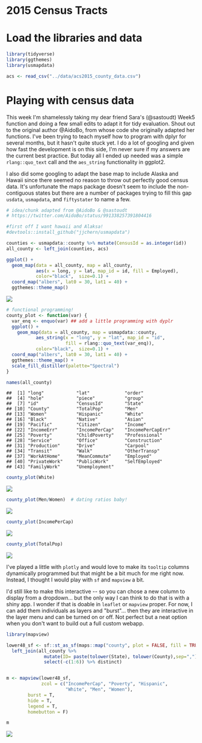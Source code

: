 2015 Census Tracts
================

Load the libraries and data
===========================

``` r
library(tidyverse)
library(ggthemes)
library(usmapdata)

acs <- read_csv("../data/acs2015_county_data.csv")
```

Playing with census data
========================

This week I'm shamelessly taking my dear friend Sara's (@sastoudt) Week5 function and doing a few small edits to adapt it for tidy evaluation. Shout out to the original author @AidoBo, from whose code she originally adapted her functions. I've been trying to teach myself how to program with dplyr for several months, but it hasn't quite stuck yet. I do a lot of googling and given how fast the development is on this side, I'm never sure if my answers are the current best practice. But today all I ended up needed was a simple `rlang::quo_text` call and the `aes_string` functionality in ggplot2.

I also did some googling to adapt the base map to include Alaska and Hawaii since there seemed no reason to throw out perfectly good census data. It's unfortunate the maps package doesn't seem to include the non-contiguous states but there are a number of packages trying to fill this gap `usdata`, `usmapdata`, and `fiftystater` to name a few.

``` r
# idea/chunk adapted from @AidoBo & @sastoudt
# https://twitter.com/AidoBo/status/991338257391804416

#first off I want hawaii and Alaksa!
#devtools::install_github("jjchern/usmapdata")

counties <- usmapdata::county %>% mutate(CensusId = as.integer(id))
all_county <- left_join(counties, acs)

ggplot() +
  geom_map(data = all_county, map = all_county,
           aes(x = long, y = lat, map_id = id, fill = Employed),
           color="black",  size=0.1) +
  coord_map("albers", lat0 = 30, lat1 = 40) +
  ggthemes::theme_map()
```

![](Week5_files/figure-markdown_github/unnamed-chunk-2-1.png)

``` r
# functional programming!
county_plot <- function(var) {
  var_enq <- enquo(var) ## add a little programming with dyplr
  ggplot() + 
    geom_map(data = all_county, map = usmapdata::county,
           aes_string(x = "long", y = "lat", map_id = "id", 
                      fill = rlang::quo_text(var_enq)),
           color="black",  size=0.1) +
  coord_map("albers", lat0 = 30, lat1 = 40) +
  ggthemes::theme_map() +
  scale_fill_distiller(palette="Spectral")
}

names(all_county)
```

    ##  [1] "long"            "lat"             "order"          
    ##  [4] "hole"            "piece"           "group"          
    ##  [7] "id"              "CensusId"        "State"          
    ## [10] "County"          "TotalPop"        "Men"            
    ## [13] "Women"           "Hispanic"        "White"          
    ## [16] "Black"           "Native"          "Asian"          
    ## [19] "Pacific"         "Citizen"         "Income"         
    ## [22] "IncomeErr"       "IncomePerCap"    "IncomePerCapErr"
    ## [25] "Poverty"         "ChildPoverty"    "Professional"   
    ## [28] "Service"         "Office"          "Construction"   
    ## [31] "Production"      "Drive"           "Carpool"        
    ## [34] "Transit"         "Walk"            "OtherTransp"    
    ## [37] "WorkAtHome"      "MeanCommute"     "Employed"       
    ## [40] "PrivateWork"     "PublicWork"      "SelfEmployed"   
    ## [43] "FamilyWork"      "Unemployment"

``` r
county_plot(White)
```

![](Week5_files/figure-markdown_github/unnamed-chunk-3-1.png)

``` r
county_plot(Men/Women)  # dating ratios baby!
```

![](Week5_files/figure-markdown_github/unnamed-chunk-3-2.png)

``` r
county_plot(IncomePerCap)
```

![](Week5_files/figure-markdown_github/unnamed-chunk-3-3.png)

``` r
county_plot(TotalPop)
```

![](Week5_files/figure-markdown_github/unnamed-chunk-3-4.png)

I've played a little with `plotly` and would love to make its `tooltip` columns dynamically programmed but that might be a bit much for me right now. Instead, I thought I would play with `sf` and `mapview` a bit.

I'd still like to make this interactive -- so you can chose a new column to display from a dropdown... but the only way I can think to do that is with a shiny app. I wonder if that is doable in `leaflet` or `mapview` proper. For now, I can add them individuals as layers and "burst"... then they are interactive in the layer menu and can be turned on or off. Not perfect but a neat option when you don't want to build out a full custom webapp.

``` r
library(mapview)

lower48_sf <- sf::st_as_sf(maps::map("county", plot = FALSE, fill = TRUE)) %>% 
  left_join(all_county %>% 
              mutate(ID= paste(tolower(State), tolower(County),sep=",")) %>% 
              select(-c(1:6)) %>% distinct)


m <- mapview(lower48_sf,
             zcol = c("IncomePerCap", "Poverty", "Hispanic", 
                      "White", "Men", "Women"),
        burst = T,
        hide = T, 
        legend = T, 
        homebutton = F)

m
```

![](Week5_files/figure-markdown_github/mapview-1.png)
